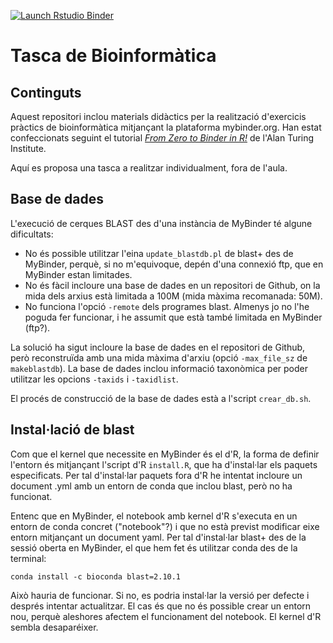   <!-- badges: start -->
  [![Launch Rstudio Binder](http://mybinder.org/badge_logo.svg)](https://mybinder.org/v2/gh/IgnasiLucas/Exercici/soca?urlpath=lab)
  <!-- badges: end -->

# Tasca de Bioinformàtica

## Continguts

Aquest repositori inclou materials didàctics per la realització d'exercicis pràctics
de bioinformàtica mitjançant la plataforma mybinder.org. Han estat confeccionats
seguint el tutorial [*From Zero to Binder in R!*](https://the-turing-way.netlify.app/communication/binder/zero-to-binder.html)
de l'Alan Turing Institute.

Aquí es proposa una tasca a realitzar individualment, fora de l'aula.

## Base de dades

L'execució de cerques BLAST des d'una instància de MyBinder té algune dificultats:

- No és possible utilitzar l'eina `update_blastdb.pl` de blast+ des de MyBinder,
  perquè, si no m'equivoque, depén d'una connexió ftp, que en MyBinder estan limitades.
- No és fàcil incloure una base de dades en un repositori de Github, on la mida dels
  arxius està limitada a 100M (mida màxima recomanada: 50M).
- No funciona l'opció `-remote` dels programes blast. Almenys jo no l'he poguda fer
  funcionar, i he assumit que està també limitada en MyBinder (ftp?).

La solució ha sigut incloure la base de dades en el repositori de Github, però reconstruïda
amb una mida màxima d'arxiu (opció `-max_file_sz` de `makeblastdb`). La base de dades inclou
informació taxonòmica per poder utilitzar les opcions `-taxids` i `-taxidlist`.

El procés de construcció de la base de dades està a l'script `crear_db.sh`.

## Instal·lació de blast

Com que el kernel que necessite en MyBinder és el d'R, la forma de definir l'entorn
és mitjançant l'script d'R `install.R`, que ha d'instal·lar els paquets especificats.
Per tal d'instal·lar paquets fora d'R he intentat incloure un document .yml amb un
entorn de conda que inclou blast, però no ha funcionat.

Entenc que en MyBinder, el notebook amb kernel d'R s'executa en un entorn de conda
concret ("notebook"?) i que no està previst modificar eixe entorn mitjançant un
document yaml. Per tal d'instal·lar blast+ des de la sessió oberta en MyBinder,
el que hem fet és utilitzar conda des de la terminal:

`conda install -c bioconda blast=2.10.1`

Això hauria de funcionar. Si no, es podria instal·lar la versió per defecte i
després intentar actualitzar. El cas és que no és possible crear un entorn nou,
perquè aleshores afectem el funcionament del notebook. El kernel d'R sembla
desaparéixer.

